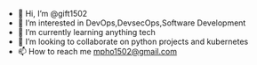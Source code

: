 - 👋 Hi, I’m @gift1502
- 👀 I’m interested in DevOps,DevsecOps,Software Development
- 🌱 I’m currently learning anything tech 
- 💞️ I’m looking to collaborate on python projects and kubernetes
- 📫 How to reach me mpho1502@gmail.com

<!---
gift1502/gift1502 is a ✨ special ✨ repository because its `README.md` (this file) appears on your GitHub profile.
You can click the Preview link to take a look at your changes.
--->
